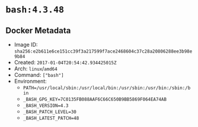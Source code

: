 # `bash:4.3.48`

## Docker Metadata

- Image ID: `sha256:e2b611e6ce151cc39f3a217599f7ace2468604c37c28a20806288ee3b98e9b84`
- Created: `2017-01-04T20:54:42.934425015Z`
- Arch: `linux`/`amd64`
- Command: `["bash"]`
- Environment:
  - `PATH=/usr/local/sbin:/usr/local/bin:/usr/sbin:/usr/bin:/sbin:/bin`
  - `_BASH_GPG_KEY=7C0135FB088AAF6C66C650B9BB5869F064EA74AB`
  - `_BASH_VERSION=4.3`
  - `_BASH_PATCH_LEVEL=30`
  - `_BASH_LATEST_PATCH=48`
